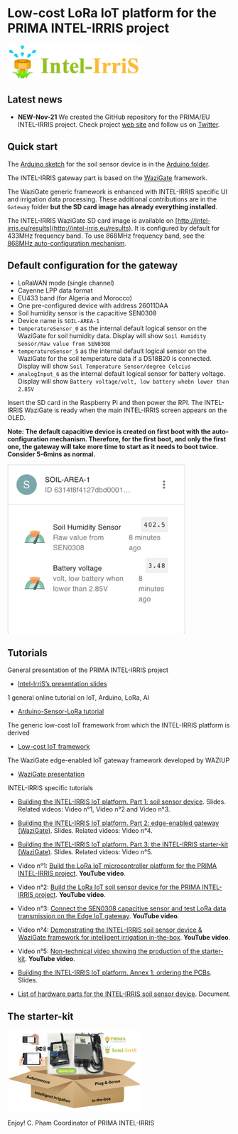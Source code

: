 Low-cost LoRa IoT platform for the PRIMA INTEL-IRRIS project
============================================================

<img src="https://github.com/CongducPham/PRIMA-Intel-IrriS/blob/main/images/intel-irris-logo.png" width="300">

Latest news
-----------

- **NEW-Nov-21** We created the GitHub repository for the PRIMA/EU INTEL-IRRIS project. Check project [web site](http://intel-irris.eu/) and follow us on [Twitter](https://twitter.com/Intel_IrriS).


Quick start
-----------

The [Arduino sketch](https://github.com/CongducPham/PRIMA-Intel-IrriS/tree/main/Arduino/Intelirris_Soil_Sensor) for the soil sensor device is in the [Arduino folder](https://github.com/CongducPham/PRIMA-Intel-IrriS/tree/main/Arduino).

The INTEL-IRRIS gateway part is based on the [WaziGate](https://github.com/Waziup/WaziGate) framework.

The WaziGate generic framework is enhanced with INTEL-IRRIS specific UI and irrigation data processing. These additional contributions are in the `Gateway` folder **but the SD card image has already everything installed**.

The INTEL-IRRIS WaziGate SD card image is available on [http://intel-irris.eu/results](http://intel-irris.eu/results). It is configured by default for 433MHz frequency band. To use 868MHz frequency band, see the [868MHz auto-configuration mechanism](https://github.com/CongducPham/PRIMA-Intel-IrriS/tree/main/Gateway/boot#example-1-set-intel-irris-wazigate-in-868mhz-version).

Default configuration for the gateway
---

- LoRaWAN mode (single channel)
- Cayenne LPP data format
- EU433 band (for Algeria and Morocco)
- One pre-configured device with address 26011DAA
- Soil humidity sensor is the capacitive SEN0308
- Device name is `SOIL-AREA-1`
- `temperatureSensor_0` as the internal default logical sensor on the WaziGate for soil humidity data. Display will show `Soil Humidity Sensor/Raw value from SEN0308`
- `temperatureSensor_5` as the internal default logical sensor on the WaziGate for the soil temperature data if a DS18B20 is connected. Display will show `Soil Temperature Sensor/degree Celcius`
- `analogInput_6` as the internal default logical sensor for battery voltage. Display will show `Battery voltage/volt, low battery whebn lower than 2.85V`

Insert the SD card in the Raspberry Pi and then power the RPI. The INTEL-IRRIS WaziGate is ready when the main INTEL-IRRIS screen appears on the OLED.

**Note: The default capacitive device is created on first boot with the auto-configuration mechanism. Therefore, for the first boot, and only the first one, the gateway will take more time to start as it needs to boot twice. Consider 5-6mins as normal.**

<img src="https://github.com/CongducPham/PRIMA-Intel-IrriS/blob/main/images/dashboard-voltage.png" width="400">

Tutorials
---------

General presentation of the PRIMA INTEL-IRRIS project

- [Intel-IrriS’s presentation slides](http://cpham.perso.univ-pau.fr/LORA/INTEL-IRRIS/Intel-Irris-presentation.pdf)

1 general online tutorial on IoT, Arduino, LoRa, AI 

- [Arduino-Sensor-LoRa tutorial](https://cpham.perso.univ-pau.fr/LORA/WAZIUP/tuto/index.html)

The generic low-cost IoT framework from which the INTEL-IRRIS platform is derived

- [Low-cost IoT framework](https://github.com/CongducPham/LowCostLoRaGw)

The WaziGate edge-enabled IoT gateway framework developed by WAZIUP

- [WaziGate presentation](https://www.waziup.io/documentation/wazigate/)

INTEL-IRRIS specific tutorials

- [Building the INTEL-IRRIS IoT platform. Part 1: soil sensor device](https://github.com/CongducPham/PRIMA-Intel-IrriS/blob/main/Tutorials/Intel-Irris-IOT-platform.pdf). Slides. Related videos: Video n°1, Video n°2 and Video n°3.

- [Building the INTEL-IRRIS IoT platform. Part 2: edge-enabled gateway (WaziGate)](https://github.com/CongducPham/PRIMA-Intel-IrriS/blob/main/Tutorials/Intel-Irris-edge-gateway.pdf). Slides. Related videos: Video n°4.

- [Building the INTEL-IRRIS IoT platform. Part 3: the INTEL-IRRIS starter-kit (WaziGate)](https://github.com/CongducPham/PRIMA-Intel-IrriS/blob/main/Tutorials/Intel-Irris-starter-kit.pdf). Slides. Related videos: Video n°5.

- Video n°1: [Build the LoRa IoT microcontroller platform for the PRIMA INTEL-IRRIS project](https://youtu.be/3jdQ0Uo0phQ). **YouTube video**.

- Video n°2: [Build the LoRa IoT soil sensor device for the PRIMA INTEL-IRRIS project](https://youtu.be/zcazzDbXvHk). **YouTube video**.

- Video n°3: [Connect the SEN0308 capacitive sensor and test LoRa data transmission on the Edge IoT gateway](https://youtu.be/n0YGan7_vUc). **YouTube video**.

- Video n°4: [Demonstrating the INTEL-IRRIS soil sensor device & WaziGate framework for intelligent irrigation in-the-box](https://youtu.be/j-1Nk0tv0xM). **YouTube video**. 

- Video n°5: [Non-technical video showing the production of the starter-kit](https://youtu.be/5nznRcIoe40). **YouTube video**.

- [Building the INTEL-IRRIS IoT platform. Annex 1: ordering the PCBs](https://github.com/CongducPham/PRIMA-Intel-IrriS/blob/main/Tutorials/Intel-Irris-PCB.pdf). Slides.

- [List of hardware parts for the INTEL-IRRIS soil sensor device](https://github.com/CongducPham/PRIMA-Intel-IrriS/blob/main/Tutorials/Intel-IrriS-low-cost-sensor-hardware-parts.pdf). Document.


The starter-kit
---------

<img src="https://github.com/CongducPham/PRIMA-Intel-IrriS/blob/main/images/starter-kit-bg-white.jpg" width="300">

Enjoy!
C. Pham
Coordinator of PRIMA INTEL-IRRIS